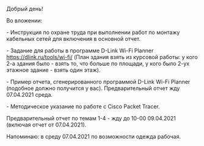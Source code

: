 Добрый день!

Во вложении:

\- Инструкция по охране труда при выполнении работ по монтажу кабельных сетей для включения в основной отчет.

\- Задание для работы в программе D-Link Wi-Fi Planner  https://dlink.ru/tools/wi-fi/ (План здания взять из курсовой работы: у кого 2-а здания было - взять то, что больше по площади, у кого было 2-ух этажное здание - взять один этаж).

\- Пример отчета, сгенерированного программой D-Link Wi-Fi Planner (подобное должно получится у вас). Предварительный отчет жду 07.04.2021 среда.

\- Методическое указание по работе с Cisco Packet Tracer.

 

Предварительный отчет по темам 1-4 - жду до 10-00 09.04.2021 (включая отчет от 07.04.2021).

 

Напоминаю: в среду 07.04.2021 по возможности одежда рабочая.